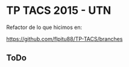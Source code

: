 # TP TACS 2015 - UTN


Refactor de lo que hicimos en:

https://github.com/flpitu88/TP-TACS/branches

## ToDo

